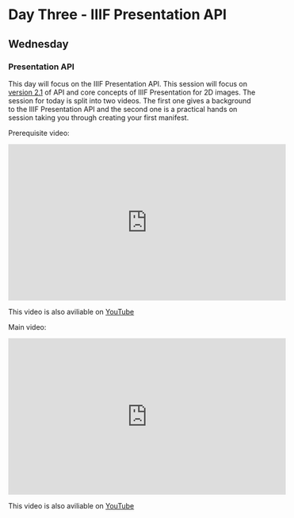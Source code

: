 # Day Three - IIIF Presentation API
## Wednesday

### Presentation API 

This day will focus on the IIIF Presentation API.  This session will focus on [version 2.1](https://iiif.io/api/presentation/2.1/) of API and core concepts of IIIF Presentation for 2D images. The session for today is split into two videos. The first one gives a background to the IIIF Presentation API and the second one is a practical hands on session taking you through creating your first manifest. 

Prerequisite video: 
<iframe width="560" height="315" src="https://www.youtube-nocookie.com/embed/98z9YNFiUqU" frameborder="0" allow="accelerometer; autoplay; encrypted-media; gyroscope; picture-in-picture" allowfullscreen></iframe>

This video is also aviliable on [YouTube](https://www.youtube.com/watch?v=98z9YNFiUqU)

Main video:
<iframe width="560" height="315" src="https://www.youtube-nocookie.com/embed/Ph2KQa-_ieM" frameborder="0" allow="accelerometer; autoplay; encrypted-media; gyroscope; picture-in-picture" allowfullscreen></iframe>

This video is also aviliable on [YouTube](https://www.youtube.com/watch?v=Ph2KQa-_ieM)

